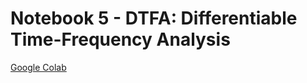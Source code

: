 Notebook 5 - DTFA: Differentiable Time-Frequency Analysis
=========================================================

[Google Colab](https://colab.research.google.com/drive/1ad4JPxHs2qanZ0mWct6x1A5Sd61ax0va?usp=sharing)